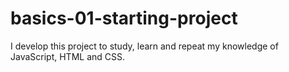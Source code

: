 # basics-01-starting-project

I develop this project to study, learn and repeat my knowledge of JavaScript, HTML and CSS.
